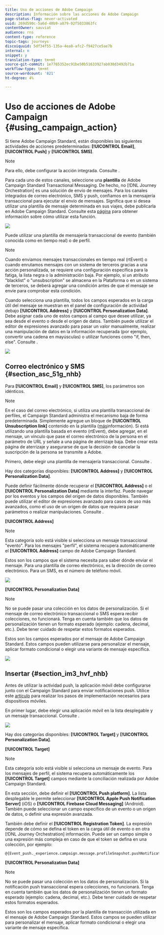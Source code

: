 ```yaml
---
title: Uso de acciones de Adobe Campaign
description: Información sobre las acciones de Adobe Campaign
page-status-flag: never-activated
uuid: 269d590c-5a6d-40b9-a879-02f5033863fc
contentOwner: sauviat
audience: rns
content-type: reference
topic-tags: journeys
discoiquuid: 5df34f55-135a-4ea8-afc2-f9427ce5ae7b
internal: n
snippet: y
translation-type: tm+mt
source-git-commit: 1e7765352ec91be50b51633927ab038d3492b71a
workflow-type: tm+mt
source-wordcount: '821'
ht-degree: 4%

---
```



# Uso de acciones de Adobe Campaign {#using_campaign_action}

Si tiene Adobe Campaign Standard, están disponibles las siguientes actividades de acciones predeterminadas: **[!UICONTROL Email]**, **[!UICONTROL Push]** y **[!UICONTROL SMS]**.

>[!NOTE]
>
>Para ello, debe configurar la acción integrada. Consulte [](../action/working-with-adobe-campaign.md).

Para cada uno de estos canales, seleccione una **plantilla** de Adobe Campaign Standard Transactional Messaging. De hecho, no [!DNL Journey Orchestration] es una solución de envío de mensajes. Para los canales integrados de correo electrónico, SMS y push, confiamos en la mensajería transaccional para ejecutar el envío de mensajes. Significa que si desea utilizar una plantilla de mensaje determinada en sus viajes, debe publicarla en Adobe Campaign Standard. Consulte esta [página](https://docs.adobe.com/content/help/es-ES/campaign-standard/using/communication-channels/transactional-messaging/about-transactional-messaging.translate.html) para obtener información sobre cómo utilizar esta función.

![](../assets/journey59.png)

Puede utilizar una plantilla de mensajería transaccional de evento (también conocida como en tiempo real) o de perfil.

>[!NOTE]
>
>Cuando enviamos mensajes transaccionales en tiempo real (rtEvent) o cuando enrutamos mensajes con un sistema de terceros gracias a una acción personalizada, se requiere una configuración específica para la fatiga, la lista negra o la administración baja. Por ejemplo, si un atributo &quot;blacklist&quot; o &quot;unsubscription&quot; se almacena en la Plataforma o en un sistema de terceros, se deberá agregar una condición antes de que el mensaje se envíe para comprobar esta condición.

Cuando selecciona una plantilla, todos los campos esperados en la carga útil del mensaje se muestran en el panel de configuración de actividad debajo **[!UICONTROL Address]** y **[!UICONTROL Personalization Data]**. Debe asignar cada uno de estos campos al campo que desee utilizar, ya sea desde el evento o desde el origen de datos. También puede utilizar el editor de expresiones avanzado para pasar un valor manualmente, realizar una manipulación de datos en la información recuperada (por ejemplo, convertir una cadena en mayúsculas) o utilizar funciones como &quot;if, then, else&quot;. Consulte [](../expression/expressionadvanced.md).

![](../assets/journey60.png)

## Correo electrónico y SMS {#section_asc_51g_nhb}

Para **[!UICONTROL Email]** y **[!UICONTROL SMS]**, los parámetros son idénticos.

>[!NOTE]
>
>En el caso del correo electrónico, si utiliza una plantilla transaccional de perfiles, el Campaign Standard administra el mecanismo baja de forma predeterminada. Simplemente agregue un bloque de **[!UICONTROL Unsubscription link]** contenido en la plantilla ([más](https://docs.adobe.com/content/help/es-ES/campaign-standard/using/communication-channels/transactional-messaging/about-transactional-messaging.translate.html)información). Si está utilizando una plantilla basada en evento (rtEvent), debe agregar, en el mensaje, un vínculo que pase el correo electrónico de la persona en el parámetro de URL y señale a una página de aterrizaje baja. Debe crear esta página de aterrizaje y asegurarse de que la decisión de cancelar la suscripción de la persona se transmite a Adobe.

Primero, debe elegir una plantilla de mensajería transaccional. Consulte [](../building-journeys/about-action-activities.md).

Hay dos categorías disponibles: **[!UICONTROL Address]** y **[!UICONTROL Personalization Data]**.

Puede definir fácilmente dónde recuperar el **[!UICONTROL Address]** o el **[!UICONTROL Personalization Data]** mediante la interfaz. Puede navegar por los eventos y los campos del origen de datos disponibles. También puede utilizar el editor de expresiones avanzado para casos de uso más avanzados, como el uso de un origen de datos que requiera pasar parámetros o realizar manipulaciones. Consulte [](../expression/expressionadvanced.md).

**[!UICONTROL Address]**

>[!NOTE]
>
>Esta categoría solo está visible si selecciona un mensaje transaccional &quot;evento&quot;. Para los mensajes &quot;perfil&quot;, el sistema recupera automáticamente el **[!UICONTROL Address]** campo de Adobe Campaign Standard.

Estos son los campos que el sistema necesita para saber dónde enviar el mensaje. Para una plantilla de correo electrónico, es la dirección de correo electrónico. Para un SMS, es el número de teléfono móvil.

![](../assets/journey61.png)

**[!UICONTROL Personalization Data]**

>[!NOTE]
>
>No se puede pasar una colección en los datos de personalización. Si el mensaje de correo electrónico transaccional o SMS espera recibir colecciones, no funcionará. Tenga en cuenta también que los datos de personalización tienen un formato esperado (ejemplo: cadena, decimal, etc.). Debe tener cuidado de respetar estos formatos esperados.

Estos son los campos esperados por el mensaje de Adobe Campaign Standard. Estos campos pueden utilizarse para personalizar el mensaje, aplicar formato condicional o elegir una variante de mensaje específica.

![](../assets/journey62.png)

## Insertar {#section_im3_hvf_nhb}

Antes de utilizar la actividad push, la aplicación móvil debe configurarse junto con el Campaign Standard para enviar notificaciones push. Utilice este [artículo](https://helpx.adobe.com/campaign/kb/integrate-mobile-sdk.html) para realizar los pasos de implementación necesarios para dispositivos móviles.

En primer lugar, debe elegir una aplicación móvil en la lista desplegable y un mensaje transaccional. Consulte [](../building-journeys/about-action-activities.md).

![](../assets/journey62bis.png)

Hay dos categorías disponibles: **[!UICONTROL Target]** y **[!UICONTROL Personalization Data]**.

**[!UICONTROL Target]**

>[!NOTE]
>
>Esta categoría solo está visible si selecciona un mensaje de evento. Para los mensajes de perfil, el sistema recupera automáticamente los **[!UICONTROL Target]** campos mediante la conciliación realizada por Adobe Campaign Standard.

En esta sección, debe definir el **[!UICONTROL Push platform]**. La lista desplegable le permite seleccionar **[!UICONTROL Apple Push Notification Server]** (iOS) o **[!UICONTROL Firebase Cloud Messaging]** (Android). También puede seleccionar un campo específico de un evento o un origen de datos, o definir una expresión avanzada.

También debe definir el **[!UICONTROL Registration Token]**. La expresión depende de cómo se defina el token en la carga útil de evento o en otra [!DNL Journey Orchestration] información. Puede ser un campo simple o una expresión más compleja en caso de que el token se defina en una colección, por ejemplo:

```
@{Event_push._experience.campaign.message.profileSnapshot.pushNotificationTokens.first().token}
```

**[!UICONTROL Personalization Data]**

>[!NOTE]
>
>No se puede pasar una colección en los datos de personalización. Si la notificación push transaccional espera colecciones, no funcionará. Tenga en cuenta también que los datos de personalización tienen un formato esperado (ejemplo: cadena, decimal, etc.). Debe tener cuidado de respetar estos formatos esperados.

Estos son los campos esperados por la plantilla de transacción utilizada en el mensaje de Adobe Campaign Standard. Estos campos se pueden utilizar para personalizar el mensaje, aplicar formato condicional o elegir una variante de mensaje específica.
